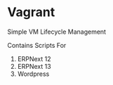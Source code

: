 # Vagrant

Simple VM Lifecycle Management

Contains Scripts For

1. ERPNext 12
2. ERPNext 13
3. Wordpress
